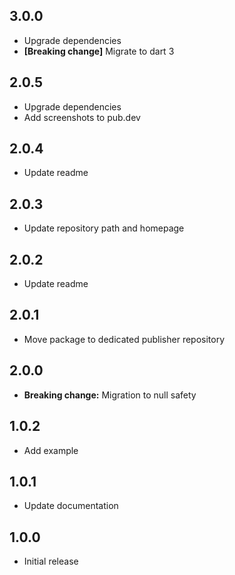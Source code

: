 ## 3.0.0

* Upgrade dependencies
* **[Breaking change]** Migrate to dart 3

## 2.0.5

* Upgrade dependencies
* Add screenshots to pub.dev

## 2.0.4

* Update readme

## 2.0.3

* Update repository path and homepage

## 2.0.2

* Update readme

## 2.0.1

* Move package to dedicated publisher repository

## 2.0.0

* **Breaking change:** Migration to null safety 

## 1.0.2

* Add example

## 1.0.1

* Update documentation

## 1.0.0

* Initial release

